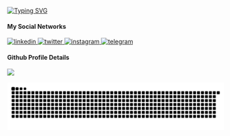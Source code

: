 [![Typing SVG](https://readme-typing-svg.demolab.com?font=Joti+One&size=40&pause=1000&color=6CC644&vCenter=true&width=590&lines=I'm+Reza+Effati+Moghaddam;Web+Developer;Experienced+UI%2FUX+Designer;4%2B+years+of+coding+experience;Always+learning+a+new+things)](https://git.io/typing-svg)

#### My Social Networks

<a href="https://www.linkedin.com/in/effati78" target="_blank">
<img src="https://user-images.githubusercontent.com/56348113/202894111-e6dda54b-8937-47ac-93f6-770617cda70c.svg" alt="linkedin" width="70">
</a>

<a href="https://twitter.com/effati78" target="_blank">
<img src="https://user-images.githubusercontent.com/56348113/202894121-0acdc7d4-8b42-4bc4-ae27-ae41ab93c32a.svg" alt="twitter" width="70">
</a>

<a href="https://www.instagram.com/effati78/" target="_blank">
<img src="https://user-images.githubusercontent.com/56348113/202894124-1ad37b41-e42a-4bef-afbf-cdfb872165e9.svg" alt="instagram" width="70">
</a>

<a href="https://t.me/effati78" target="_blank">
<img src="https://user-images.githubusercontent.com/56348113/202894127-727e0f44-c95c-46af-b1bd-63bb850de110.svg" alt="telegram" width="70">
</a>

#### Github Profile Details

<p align="left">
<img height="160em" src="https://github-profile-summary-cards.vercel.app/api/cards/profile-details?username=effati78&theme=github_dark"/>
</p>

<div align="center">
<img src="https://github.com/effati78/effati78/blob/output/github-contribution-grid-snake.svg?palette=github">
</div>
